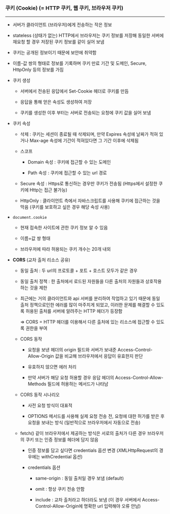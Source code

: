 ### 쿠키 (Cookie) (= HTTP 쿠키, 웹 쿠키, 브라우저 쿠키)

---

- 서버가 클라이언트 (브라우저)에게 전송하는 작은 정보

- stateless (상태가 없는) HTTP에서 브라우저는 쿠키 정보를 저장해 동일한 서버에 재요청 할 경우 저장된 쿠키 정보를 같이 실어 보냄

- 쿠키는 공개된 정보이기 때문에 보안에 취약함

- 이름-값 쌍의 형태로 정보를 기록하며 쿠키 만료 기간 및 도메인, Secure, HttpOnly 등의 정보를 가짐

- 쿠키 생성

  - 서버에서 전송된 응답에서 Set-Cookie 헤더로 쿠키를 만듬

  - 응답을 통해 얻은 속성도 생성하여 저장

  - 쿠키를 생성한 이후 부터는 서버로 전송되는 요청에 쿠키 값을 실어 보냄

- 쿠키 속성

  - 삭제 : 쿠키는 세션이 종료될 때 삭제되며, 만약 Expires 속성에 날짜가 적혀 있거나 Max-age 속성에 기간이 적혀있다면 그 기간 이후에 삭제됨

  - 스코프

    - Domain 속성 : 쿠키에 접근할 수 있는 도메인

    - Path 속성 : 쿠키에 접근할 수 있는 url 경로

  - Secure 속성 : Https로 통신하는 경우만 쿠키가 전송됨 (Https에서 설정한 쿠키에 Http는 접근 불가능)
  - HttpOnly : 클라이언트 측에서 자바스크립트를 사용해 쿠키에 접근하는 것을 막음 (쿠키를 보호하고 싶은 경우 해당 속성 사용)

- `document.cookie`

  - 현재 접속한 사이트에 관한 쿠키 정보 알 수 있음

  - 이름=값 쌍 형태

  - 브라우저에 따라 허용되는 쿠키 개수는 20개 내외

- **CORS** (교차 출처 리소스 공유)

  - 동일 출처 : 두 url의 프로토콜 + 포트 + 호스트 모두가 같은 경우

  - 동일 출처 정책 : 한 출처에서 로드된 자원들을 다른 출처의 자원들과 상호작용하는 것을 제한

  - 최근에는 거의 클라이언트와 api 서버를 분리하여 작업하고 있기 때문에 동일 출처 정책으로인한 에러를 많이 마주치게 되었고, 이러한 문제를 해결할 수 있도록 허용된 출처를 서버에 알려주는 HTTP 헤더가 등장함

    => CORS = HTTP 헤더를 이용해서 다른 출처에 있는 리소스에 접근할 수 있도록 권한을 부여

  - CORS 동작

    - 요청을 보낸 헤더의 origin 필드와 서버가 보내준 Access-Control-Allow-Origin 값을 비교해 브라우저에서 응답이 유효한지 판단

    - 유효하지 않으면 에러 처리

    - 만약 서버가 해당 요청 허용할 경우 응답 헤더의 Access-Control-Allow-Methods 필드에 허용하는 메서드가 나타남

  - CORS 동작 시나리오

    - 사전 요청 방식이 대표적

    - OPTIONS 메서드를 사용해 실제 요청 전송 전, 요청에 대한 허가를 받은 후 요청을 보내는 방식 (일반적으로 브라우저에서 자동으로 전송)

  - fetch() 같이 브라우저에서 제공하는 방식은 서로의 출처가 다른 경우 브라우저의 쿠키 또는 인증 정보를 헤더에 담지 않음

    - 인증 정보를 담고 싶다면 credentials 옵션 변경 (XMLHttpRequest의 경우에는 withCredential 옵션)

    - credentials 옵션

      - same-origin : 동일 출처일 경우 보냄 (default)

      - omit : 항상 쿠키 전송 안함

      - include : 교차 출처라고 하더라도 보냄 (이 경우 서버에서 Access-Control-Allow-Origin에 명확한 url 입력해야 오류 안남)
